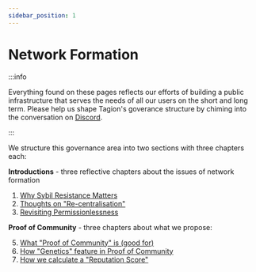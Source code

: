 ```yaml
---
sidebar_position: 1
---
```


# Network Formation

:::info

Everything found on these pages reflects our efforts of building a public infrastructure that serves the needs of all our users on the short and long term. Please help us shape Tagion's goverance structure by chiming into the conversation on [Discord](https://discord.gg/wE4AA64a). 

:::

We structure this governance area into two sections with three chapters each:

**Introductions** - three reflective chapters about the issues of network formation

 1. [Why Sybil Resistance Matters](./network_formation/introductions/sybil)
 2. [Thoughts on "Re-centralisation"](./network_formation/introductions/recentralisation)
 3. [Revisiting Permissionlessness](./network_formation/introductions/permission)

**Proof of Community** - three chapters about what we propose:

 5. [What "Proof of Community" is (good for)](./network_formation/tagion/poc)
 7. [How "Genetics" feature in Proof of Community](./network_formation/tagion/genetics)
 8. [How we calculate a "Reputation Score"](./network_formation/tagion/reputation)



